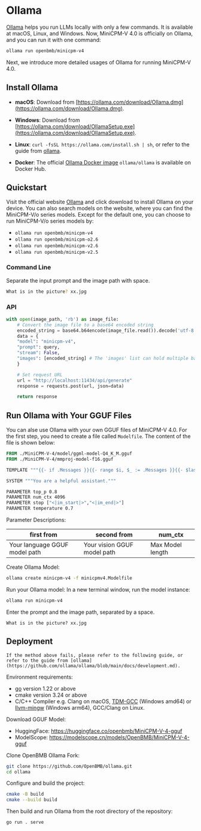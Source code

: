 # Ollama

[Ollama](https://ollama.com/) helps you run LLMs locally with only a few commands. It is available at macOS, Linux, and Windows. Now, MiniCPM-V 4.0 is officially on Ollama, and you can run it with one command:

```bash
ollama run openbmb/minicpm-v4
```

Next, we introduce more detailed usages of Ollama for running MiniCPM-V 4.0.

## Install Ollama

*   **macOS**: Download from [https://ollama.com/download/Ollama.dmg](https://ollama.com/download/Ollama.dmg).

*   **Windows**: Download from [https://ollama.com/download/OllamaSetup.exe](https://ollama.com/download/OllamaSetup.exe).

*   **Linux**: `curl -fsSL https://ollama.com/install.sh | sh`, or refer to the guide from [ollama](https://github.com/ollama/ollama/blob/main/docs/linux.md).

*   **Docker**: The official [Ollama Docker image](https://hub.docker.com/r/ollama/ollama) `ollama/ollama` is available on Docker Hub.

## Quickstart

Visit the official website [Ollama](https://ollama.com/) and click download to install Ollama on your device. You can also search models on the website, where you can find the MiniCPM-V/o series models. Except for the default one, you can choose to run MiniCPM-V/o series models by:

*   `ollama run openbmb/minicpm-v4`
*   `ollama run openbmb/minicpm-o2.6`
*   `ollama run openbmb/minicpm-v2.6`
*   `ollama run openbmb/minicpm-v2.5`

### Command Line
Separate the input prompt and the image path with space.
```bash
What is in the picture? xx.jpg
```

### API
```python
with open(image_path, 'rb') as image_file:
    # Convert the image file to a base64 encoded string
    encoded_string = base64.b64encode(image_file.read()).decode('utf-8')
    data = {
    "model": "minicpm-v4",
    "prompt": query,
    "stream": False,
    "images": [encoded_string] # The 'images' list can hold multiple base64-encoded images.
    }

    # Set request URL
    url = "http://localhost:11434/api/generate"
    response = requests.post(url, json=data)

    return response
```

## Run Ollama with Your GGUF Files

You can alse use Ollama with your own GGUF files of MiniCPM-V 4.0. For the first step, you need to create a file called `Modelfile`. The content of the file is shown below:

```dockerfile
FROM ./MiniCPM-V-4/model/ggml-model-Q4_K_M.gguf
FROM ./MiniCPM-V-4/mmproj-model-f16.gguf

TEMPLATE """{{- if .Messages }}{{- range $i, $_ := .Messages }}{{- $last := eq (len (slice $.Messages $i)) 1 -}}<|im_start|>{{ .Role }}{{ .Content }}{{- if $last }}{{- if (ne .Role "assistant") }}<|im_end|><|im_start|>assistant{{ end }}{{- else }}<|im_end|>{{ end }}{{- end }}{{- else }}{{- if .System }}<|im_start|>system{{ .System }}<|im_end|>{{ end }}{{ if .Prompt }}<|im_start|>user{{ .Prompt }}<|im_end|>{{ end }}<|im_start|>assistant{{ end }}{{ .Response }}{{ if .Response }}<|im_end|>{{ end }}"""

SYSTEM """You are a helpful assistant."""

PARAMETER top_p 0.8
PARAMETER num_ctx 4096
PARAMETER stop ["<|im_start|>","<|im_end|>"]
PARAMETER temperature 0.7
```

Parameter Descriptions:

| first from | second from | num_ctx |
|-----|-----|-----|
| Your language GGUF model path | Your vision GGUF model path | Max Model length |

Create Ollama Model:
```bash
ollama create minicpm-v4 -f minicpmv4.Modelfile
```

Run your Ollama model:
In a new terminal window, run the model instance:
```bash
ollama run minicpm-v4
```

Enter the prompt and the image path, separated by a space.
```
What is in the picture? xx.jpg
```

## Deployment

```{attention}
If the method above fails, please refer to the following guide, or refer to the guide from [ollama](https://github.com/ollama/ollama/blob/main/docs/development.md).
```

Environment requirements:

- [go](https://go.dev/doc/install) version 1.22 or above
- cmake version 3.24 or above
- C/C++ Compiler e.g. Clang on macOS, [TDM-GCC](https://github.com/jmeubank/tdm-gcc/releases) (Windows amd64) or [llvm-mingw](https://github.com/mstorsjo/llvm-mingw) (Windows arm64), GCC/Clang on Linux.

Download GGUF Model:

*   HuggingFace: https://huggingface.co/openbmb/MiniCPM-V-4-gguf
*   ModelScope: https://modelscope.cn/models/OpenBMB/MiniCPM-V-4-gguf

Clone OpenBMB Ollama Fork:

```sh
git clone https://github.com/OpenBMB/ollama.git
cd ollama
```

Configure and build the project:

```sh
cmake -B build
cmake --build build
```

Then build and run Ollama from the root directory of the repository:

```sh
go run . serve
```
